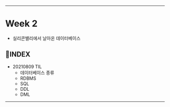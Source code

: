 ___
# Week 2
- 실리콘밸리에서 날아온 데이터베이스

## 📌INDEX
- 20210809 TIL
  - 데이터베이스 종류
  - RDBMS
  - SQL
  - DDL
  - DML
___